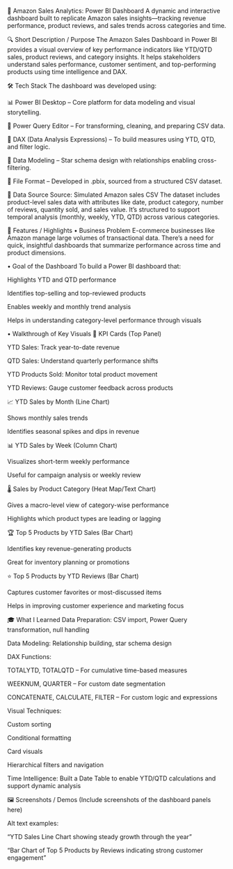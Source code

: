 🛒 Amazon Sales Analytics: Power BI Dashboard
A dynamic and interactive dashboard built to replicate Amazon sales insights—tracking revenue performance, product reviews, and sales trends across categories and time.

🔍 Short Description / Purpose
The Amazon Sales Dashboard in Power BI provides a visual overview of key performance indicators like YTD/QTD sales, product reviews, and category insights. It helps stakeholders understand sales performance, customer sentiment, and top-performing products using time intelligence and DAX.

🛠 Tech Stack
The dashboard was developed using:

📊 Power BI Desktop – Core platform for data modeling and visual storytelling.

🔄 Power Query Editor – For transforming, cleaning, and preparing CSV data.

🧠 DAX (Data Analysis Expressions) – To build measures using YTD, QTD, and filter logic.

🧱 Data Modeling – Star schema design with relationships enabling cross-filtering.

📁 File Format – Developed in .pbix, sourced from a structured CSV dataset.

📂 Data Source
Source: Simulated Amazon sales CSV
The dataset includes product-level sales data with attributes like date, product category, number of reviews, quantity sold, and sales value. It’s structured to support temporal analysis (monthly, weekly, YTD, QTD) across various categories.

🌟 Features / Highlights
• Business Problem
E-commerce businesses like Amazon manage large volumes of transactional data. There’s a need for quick, insightful dashboards that summarize performance across time and product dimensions.

• Goal of the Dashboard
To build a Power BI dashboard that:

Highlights YTD and QTD performance

Identifies top-selling and top-reviewed products

Enables weekly and monthly trend analysis

Helps in understanding category-level performance through visuals

• Walkthrough of Key Visuals
🔹 KPI Cards (Top Panel)

YTD Sales: Track year-to-date revenue

QTD Sales: Understand quarterly performance shifts

YTD Products Sold: Monitor total product movement

YTD Reviews: Gauge customer feedback across products

📈 YTD Sales by Month (Line Chart)

Shows monthly sales trends

Identifies seasonal spikes and dips in revenue

📊 YTD Sales by Week (Column Chart)

Visualizes short-term weekly performance

Useful for campaign analysis or weekly review

🌡 Sales by Product Category (Heat Map/Text Chart)

Gives a macro-level view of category-wise performance

Highlights which product types are leading or lagging

🏆 Top 5 Products by YTD Sales (Bar Chart)

Identifies key revenue-generating products

Great for inventory planning or promotions

⭐ Top 5 Products by YTD Reviews (Bar Chart)

Captures customer favorites or most-discussed items

Helps in improving customer experience and marketing focus

🎓 What I Learned
Data Preparation: CSV import, Power Query transformation, null handling

Data Modeling: Relationship building, star schema design

DAX Functions:

TOTALYTD, TOTALQTD – For cumulative time-based measures

WEEKNUM, QUARTER – For custom date segmentation

CONCATENATE, CALCULATE, FILTER – For custom logic and expressions

Visual Techniques:

Custom sorting

Conditional formatting

Card visuals

Hierarchical filters and navigation

Time Intelligence: Built a Date Table to enable YTD/QTD calculations and support dynamic analysis

🖼️ Screenshots / Demos
(Include screenshots of the dashboard panels here)

Alt text examples:

“YTD Sales Line Chart showing steady growth through the year”

“Bar Chart of Top 5 Products by Reviews indicating strong customer engagement”

